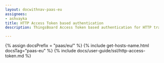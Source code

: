 ```yaml
---
layout: docwithnav-paas-eu
assignees:
- ashvayka
title: HTTP Access Token based authentication
description: ThingsBoard Access Token based authentication for HTTP transport.

---
```


{% assign docsPrefix = "paas/eu/" %}
{% include get-hosts-name.html docsTag="paas-eu" %}
{% include docs/user-guide/ssl/http-access-token.md %}

